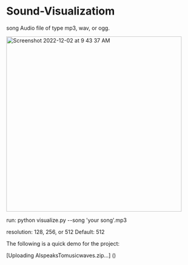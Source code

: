 # Sound-Visualizatiom

song
Audio file of type mp3, wav, or ogg.

<img width="462" alt="Screenshot 2022-12-02 at 9 43 37 AM" src="https://user-images.githubusercontent.com/72605502/205252658-0136fdb1-1cff-4252-b257-ec1cee6b8d67.png">


run:
python visualize.py --song 'your song'.mp3


resolution:
128, 256, or 512
Default: 512

The following is a quick demo for the project:

[Uploading AIspeaksTomusicwaves.zip…]
()
